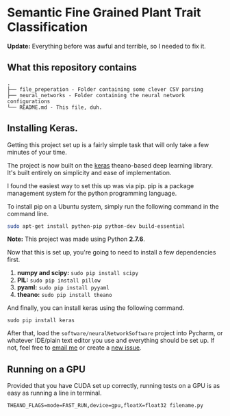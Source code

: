 # Semantic Fine Grained Plant Trait Classification

**Update:** Everything before was awful and terrible, so I needed to fix it.

## What this repository contains

```
.
├── file_preperation - Folder containing some clever CSV parsing
├── neural_networks - Folder containing the neural network configurations
└── README.md - This file, duh.

```

## Installing Keras.

Getting this project set up is a fairly simple task that will only take a few minutes of your time.

The project is now built on the [keras](https://github.com/fchollet/keras) theano-based deep learning library. It's built entirely on simplicity and ease of implementation.

I found the easiest way to set this up was via pip. pip is a package management system for the python programming language.

To install pip on a Ubuntu system, simply run the following command in the command line.

```bash
sudo apt-get install python-pip python-dev build-essential
```

**Note:** This project was made using Python **2.7.6**.

Now that this is set up, you're going to need to install a few dependencies first.

1. **numpy and scipy:** ```sudo pip install scipy```
2. **PIL:** ```sudo pip install pillow```
3. **pyaml:** ```sudo pip install pyyaml```
4. **theano:** ```sudo pip install theano```

And finally, you can install keras using the following command.

```
sudo pip install keras
```

After that, load the ```software/neuralNetworkSoftware``` project into Pycharm, or whatever IDE/plain text editor you use and everything should be set up. If not, feel free to [email me](mailto:keo7@aber.ac.uk) or create a [new issue](https://github.com/bio-ontology-research-group/neural-network-plant-trait-classification/issues).

## Running on a GPU

Provided that you have CUDA set up correctly, running tests on a GPU is as easy as running a line in terminal.

```
THEANO_FLAGS=mode=FAST_RUN,device=gpu,floatX=float32 filename.py
```